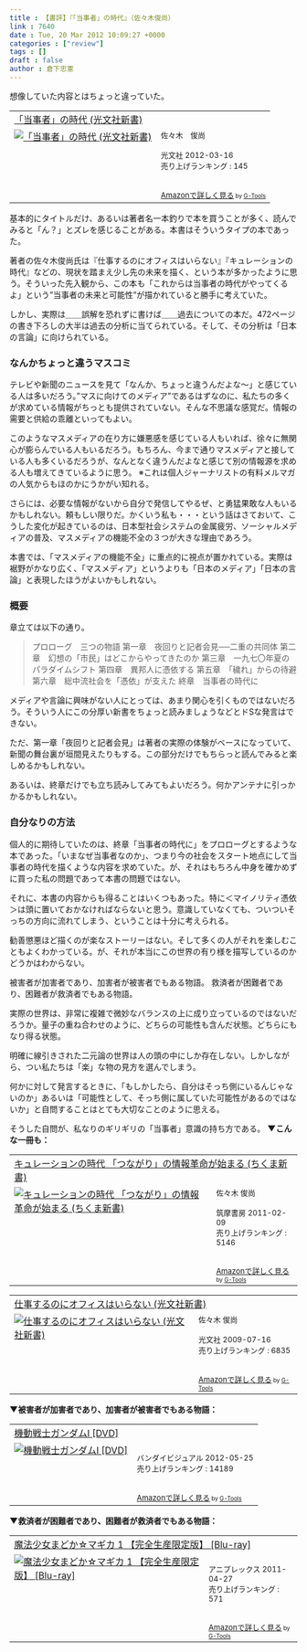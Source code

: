 ```yaml
---
title : 【書評】『「当事者」の時代』（佐々木俊尚）
link : 7640
date : Tue, 20 Mar 2012 10:09:27 +0000
categories : ["review"]
tags : []
draft : false
author : 倉下忠憲
---
```


想像していた内容とはちょっと違っていた。

<table  border="0" cellpadding="5"><tr><td colspan="2"><a href="http://www.amazon.co.jp/%E3%80%8C%E5%BD%93%E4%BA%8B%E8%80%85%E3%80%8D%E3%81%AE%E6%99%82%E4%BB%A3-%E5%85%89%E6%96%87%E7%A4%BE%E6%96%B0%E6%9B%B8-%E4%BD%90%E3%80%85%E6%9C%A8-%E4%BF%8A%E5%B0%9A/dp/4334036724%3FSubscriptionId%3D15SMZCTB9V8NGR2TW082%26tag%3Drashita1000-22%26linkCode%3Dxm2%26camp%3D2025%26creative%3D165953%26creativeASIN%3D4334036724" target="_blank">「当事者」の時代 (光文社新書)</a><img src="http://www.assoc-amazon.jp/e/ir?t=rashita1000-22&l=ur2&o=9" width="1" height="1" style="border: none;" alt="" /></td></tr><tr><td valign="top"><a href="http://www.amazon.co.jp/%E3%80%8C%E5%BD%93%E4%BA%8B%E8%80%85%E3%80%8D%E3%81%AE%E6%99%82%E4%BB%A3-%E5%85%89%E6%96%87%E7%A4%BE%E6%96%B0%E6%9B%B8-%E4%BD%90%E3%80%85%E6%9C%A8-%E4%BF%8A%E5%B0%9A/dp/4334036724%3FSubscriptionId%3D15SMZCTB9V8NGR2TW082%26tag%3Drashita1000-22%26linkCode%3Dxm2%26camp%3D2025%26creative%3D165953%26creativeASIN%3D4334036724" target="_blank"><img src="http://ecx.images-amazon.com/images/I/31vLLWVYIWL._SL160_.jpg" border="0" alt="「当事者」の時代 (光文社新書)" /></a></td><td valign="top"><font size="-1">佐々木　俊尚 <br /><br />光文社  2012-03-16<br />売り上げランキング : 145<br /><br /><br /><a href="http://www.amazon.co.jp/%E3%80%8C%E5%BD%93%E4%BA%8B%E8%80%85%E3%80%8D%E3%81%AE%E6%99%82%E4%BB%A3-%E5%85%89%E6%96%87%E7%A4%BE%E6%96%B0%E6%9B%B8-%E4%BD%90%E3%80%85%E6%9C%A8-%E4%BF%8A%E5%B0%9A/dp/4334036724%3FSubscriptionId%3D15SMZCTB9V8NGR2TW082%26tag%3Drashita1000-22%26linkCode%3Dxm2%26camp%3D2025%26creative%3D165953%26creativeASIN%3D4334036724" target="_blank">Amazonで詳しく見る</a></font><font size="-2"> by <a href="http://www.goodpic.com/mt/aws/index.html" >G-Tools</a></font></td></tr></table>

基本的にタイトルだけ、あるいは著者名一本釣りで本を買うことが多く、読んでみると「ん？」とズレを感じることがある。本書はそういうタイプの本であった。

著者の佐々木俊尚氏は『仕事するのにオフィスはいらない』『キュレーションの時代』などの、現状を踏まえ少し先の未来を描く、という本が多かったように思う。そういった先入観から、この本も「これからは当事者の時代がやってくるよ」という”当事者の未来と可能性”が描かれていると勝手に考えていた。

しかし、実際は＿＿誤解を恐れずに書けば＿＿過去についての本だ。472ページの書き下ろしの大半は過去の分析に当てられている。そして、その分析は「日本の言論」に向けられている。

<h3>なんかちょっと違うマスコミ</h3>
テレビや新聞のニュースを見て「なんか、ちょっと違うんだよな〜」と感じている人は多いだろう。”マスに向けてのメディア”であるはずなのに、私たちの多くが求めている情報がちっとも提供されていない。そんな不思議な感覚だ。情報の需要と供給の乖離といってもよい。

このようなマスメディアの在り方に嫌悪感を感じている人もいれば、徐々に無関心が膨らんでいる人もいるだろう。もちろん、今まで通りマスメディアと接している人も多くいるだろうが、なんとなく違うんだよなと感じて別の情報源を求める人も増えてきているように思う。
※これは個人ジャーナリストの有料メルマガの人気からもほのかにうかがい知れる。

さらには、必要な情報がないから自分で発信してやるぜ、と勇猛果敢な人もいるかもしれない。頼もしい限りだ。かくいう私も・・・という話はさておいて、こうした変化が起きているのは、日本型社会システムの金属疲労、ソーシャルメディアの普及、マスメディアの機能不全の３つが大きな理由であろう。

本書では、「マスメディアの機能不全」に重点的に視点が置かれている。実際は裾野がかなり広く、「マスメディア」というよりも「日本のメディア」「日本の言論」と表現したほうがよいかもしれない。

<h3>概要</h3>
章立ては以下の通り。

<blockquote>プロローグ　三つの物語
第一章　夜回りと記者会見──二重の共同体
第二章　幻想の「市民」はどこからやってきたのか
第三章　一九七〇年夏のパラダイムシフト
第四章　異邦人に憑依する
第五章　「穢れ」からの待避
第六章　総中流社会を「憑依」が支えた
終章　当事者の時代に
</blockquote>


メディアや言論に興味がない人にとっては、あまり関心を引くものではないだろう。そういう人にこの分厚い新書をちょっと読みましょうなどとドSな発言はできない。

ただ、第一章「夜回りと記者会見」は著者の実際の体験がベースになっていて、新聞の舞台裏が垣間見えたりもする。この部分だけでもちらっと読んでみると楽しめるかもしれない。

あるいは、終章だけでも立ち読みしてみてもよいだろう。何かアンテナに引っかかるかもしれない。

<h3>自分なりの方法</h3>
個人的に期待していたのは、終章「当事者の時代に」をプロローグとするような本であった。「いまなぜ当事者なのか」、つまり今の社会をスタート地点にして当事者の時代を描くような内容を求めていた。が、それはもちろん中身を確かめずに買った私の問題であって本書の問題ではない。

それに、本書の内容からも得ることはいくつもあった。特に＜マイノリティ憑依＞は頭に置いておかなければならないと思う。意識していなくても、ついついそっちの方向に流れてしまう、ということは十分に考えられる。

勧善懲悪ほど描くのが楽なストーリーはない。そして多くの人がそれを楽しむこともよくわかっている。が、それが本当にこの世界の有り様を描写しているのかどうかはわからない。

被害者が加害者であり、加害者が被害者でもある物語。
救済者が困難者であり、困難者が救済者でもある物語。

実際の世界は、非常に複雑で微妙なバランスの上に成り立っているのではないだろうか。量子の重ね合わせのように、どちらの可能性も含んだ状態。どちらにもなり得る状態。

明確に線引きされた二元論の世界は人の頭の中にしか存在しない。しかしながら、つい私たちは「楽」な物の見方を選んでしまう。

何かに対して発言するときに、「もしかしたら、自分はそっち側にいるんじゃないのか」あるいは「可能性として、そっち側に属していた可能性があるのではないか」と自問することはとても大切なことのように思える。

そうした自問が、私なりのギリギリの「当事者」意識の持ち方である。
<strong>
▼こんな一冊も：</strong>
<table  border="0" cellpadding="5"><tr><td colspan="2"><a href="http://www.amazon.co.jp/%E3%82%AD%E3%83%A5%E3%83%AC%E3%83%BC%E3%82%B7%E3%83%A7%E3%83%B3%E3%81%AE%E6%99%82%E4%BB%A3-%E3%80%8C%E3%81%A4%E3%81%AA%E3%81%8C%E3%82%8A%E3%80%8D%E3%81%AE%E6%83%85%E5%A0%B1%E9%9D%A9%E5%91%BD%E3%81%8C%E5%A7%8B%E3%81%BE%E3%82%8B-%E3%81%A1%E3%81%8F%E3%81%BE%E6%96%B0%E6%9B%B8-%E4%BD%90%E3%80%85%E6%9C%A8-%E4%BF%8A%E5%B0%9A/dp/4480065911%3FSubscriptionId%3D15SMZCTB9V8NGR2TW082%26tag%3Drashita1000-22%26linkCode%3Dxm2%26camp%3D2025%26creative%3D165953%26creativeASIN%3D4480065911" target="_blank">キュレーションの時代 「つながり」の情報革命が始まる (ちくま新書)</a><img src="http://www.assoc-amazon.jp/e/ir?t=rashita1000-22&l=ur2&o=9" width="1" height="1" style="border: none;" alt="" /></td></tr><tr><td valign="top"><a href="http://www.amazon.co.jp/%E3%82%AD%E3%83%A5%E3%83%AC%E3%83%BC%E3%82%B7%E3%83%A7%E3%83%B3%E3%81%AE%E6%99%82%E4%BB%A3-%E3%80%8C%E3%81%A4%E3%81%AA%E3%81%8C%E3%82%8A%E3%80%8D%E3%81%AE%E6%83%85%E5%A0%B1%E9%9D%A9%E5%91%BD%E3%81%8C%E5%A7%8B%E3%81%BE%E3%82%8B-%E3%81%A1%E3%81%8F%E3%81%BE%E6%96%B0%E6%9B%B8-%E4%BD%90%E3%80%85%E6%9C%A8-%E4%BF%8A%E5%B0%9A/dp/4480065911%3FSubscriptionId%3D15SMZCTB9V8NGR2TW082%26tag%3Drashita1000-22%26linkCode%3Dxm2%26camp%3D2025%26creative%3D165953%26creativeASIN%3D4480065911" target="_blank"><img src="http://ecx.images-amazon.com/images/I/4136GKP9XyL._SL160_.jpg" border="0" alt="キュレーションの時代 「つながり」の情報革命が始まる (ちくま新書)" /></a></td><td valign="top"><font size="-1">佐々木 俊尚 <br /><br />筑摩書房  2011-02-09<br />売り上げランキング : 5146<br /><br /><br /><a href="http://www.amazon.co.jp/%E3%82%AD%E3%83%A5%E3%83%AC%E3%83%BC%E3%82%B7%E3%83%A7%E3%83%B3%E3%81%AE%E6%99%82%E4%BB%A3-%E3%80%8C%E3%81%A4%E3%81%AA%E3%81%8C%E3%82%8A%E3%80%8D%E3%81%AE%E6%83%85%E5%A0%B1%E9%9D%A9%E5%91%BD%E3%81%8C%E5%A7%8B%E3%81%BE%E3%82%8B-%E3%81%A1%E3%81%8F%E3%81%BE%E6%96%B0%E6%9B%B8-%E4%BD%90%E3%80%85%E6%9C%A8-%E4%BF%8A%E5%B0%9A/dp/4480065911%3FSubscriptionId%3D15SMZCTB9V8NGR2TW082%26tag%3Drashita1000-22%26linkCode%3Dxm2%26camp%3D2025%26creative%3D165953%26creativeASIN%3D4480065911" target="_blank">Amazonで詳しく見る</a></font><font size="-2"> by <a href="http://www.goodpic.com/mt/aws/index.html" >G-Tools</a></font></td></tr></table>

<table  border="0" cellpadding="5"><tr><td colspan="2"><a href="http://www.amazon.co.jp/%E4%BB%95%E4%BA%8B%E3%81%99%E3%82%8B%E3%81%AE%E3%81%AB%E3%82%AA%E3%83%95%E3%82%A3%E3%82%B9%E3%81%AF%E3%81%84%E3%82%89%E3%81%AA%E3%81%84-%E5%85%89%E6%96%87%E7%A4%BE%E6%96%B0%E6%9B%B8-%E4%BD%90%E3%80%85%E6%9C%A8-%E4%BF%8A%E5%B0%9A/dp/4334035159%3FSubscriptionId%3D15SMZCTB9V8NGR2TW082%26tag%3Drashita1000-22%26linkCode%3Dxm2%26camp%3D2025%26creative%3D165953%26creativeASIN%3D4334035159" target="_blank">仕事するのにオフィスはいらない (光文社新書)</a><img src="http://www.assoc-amazon.jp/e/ir?t=rashita1000-22&l=ur2&o=9" width="1" height="1" style="border: none;" alt="" /></td></tr><tr><td valign="top"><a href="http://www.amazon.co.jp/%E4%BB%95%E4%BA%8B%E3%81%99%E3%82%8B%E3%81%AE%E3%81%AB%E3%82%AA%E3%83%95%E3%82%A3%E3%82%B9%E3%81%AF%E3%81%84%E3%82%89%E3%81%AA%E3%81%84-%E5%85%89%E6%96%87%E7%A4%BE%E6%96%B0%E6%9B%B8-%E4%BD%90%E3%80%85%E6%9C%A8-%E4%BF%8A%E5%B0%9A/dp/4334035159%3FSubscriptionId%3D15SMZCTB9V8NGR2TW082%26tag%3Drashita1000-22%26linkCode%3Dxm2%26camp%3D2025%26creative%3D165953%26creativeASIN%3D4334035159" target="_blank"><img src="http://ecx.images-amazon.com/images/I/41YuNKqo1XL._SL160_.jpg" border="0" alt="仕事するのにオフィスはいらない (光文社新書)" /></a></td><td valign="top"><font size="-1">佐々木 俊尚 <br /><br />光文社  2009-07-16<br />売り上げランキング : 6835<br /><br /><br /><a href="http://www.amazon.co.jp/%E4%BB%95%E4%BA%8B%E3%81%99%E3%82%8B%E3%81%AE%E3%81%AB%E3%82%AA%E3%83%95%E3%82%A3%E3%82%B9%E3%81%AF%E3%81%84%E3%82%89%E3%81%AA%E3%81%84-%E5%85%89%E6%96%87%E7%A4%BE%E6%96%B0%E6%9B%B8-%E4%BD%90%E3%80%85%E6%9C%A8-%E4%BF%8A%E5%B0%9A/dp/4334035159%3FSubscriptionId%3D15SMZCTB9V8NGR2TW082%26tag%3Drashita1000-22%26linkCode%3Dxm2%26camp%3D2025%26creative%3D165953%26creativeASIN%3D4334035159" target="_blank">Amazonで詳しく見る</a></font><font size="-2"> by <a href="http://www.goodpic.com/mt/aws/index.html" >G-Tools</a></font></td></tr></table>

<strong>
▼被害者が加害者であり、加害者が被害者でもある物語：</strong>
<table  border="0" cellpadding="5"><tr><td colspan="2"><a href="http://www.amazon.co.jp/%E6%A9%9F%E5%8B%95%E6%88%A6%E5%A3%AB%E3%82%AC%E3%83%B3%E3%83%80%E3%83%A0I-DVD-%E5%AF%8C%E9%87%8E%E5%96%9C%E5%B9%B8%EF%BC%88%E7%8F%BE%EF%BC%9A%E5%AF%8C%E9%87%8E%E7%94%B1%E6%82%A0%E5%AD%A3%EF%BC%89/dp/B007B8Q1OS%3FSubscriptionId%3D15SMZCTB9V8NGR2TW082%26tag%3Drashita1000-22%26linkCode%3Dxm2%26camp%3D2025%26creative%3D165953%26creativeASIN%3DB007B8Q1OS" target="_blank">機動戦士ガンダムI [DVD]</a><img src="http://www.assoc-amazon.jp/e/ir?t=rashita1000-22&l=ur2&o=9" width="1" height="1" style="border: none;" alt="" /></td></tr><tr><td valign="top"><a href="http://www.amazon.co.jp/%E6%A9%9F%E5%8B%95%E6%88%A6%E5%A3%AB%E3%82%AC%E3%83%B3%E3%83%80%E3%83%A0I-DVD-%E5%AF%8C%E9%87%8E%E5%96%9C%E5%B9%B8%EF%BC%88%E7%8F%BE%EF%BC%9A%E5%AF%8C%E9%87%8E%E7%94%B1%E6%82%A0%E5%AD%A3%EF%BC%89/dp/B007B8Q1OS%3FSubscriptionId%3D15SMZCTB9V8NGR2TW082%26tag%3Drashita1000-22%26linkCode%3Dxm2%26camp%3D2025%26creative%3D165953%26creativeASIN%3DB007B8Q1OS" target="_blank"><img src="http://ecx.images-amazon.com/images/I/51wJVMdfOYL._SL160_.jpg" border="0" alt="機動戦士ガンダムI [DVD]" /></a></td><td valign="top"><font size="-1"><br />バンダイビジュアル  2012-05-25<br />売り上げランキング : 14189<br /><br /><br /><a href="http://www.amazon.co.jp/%E6%A9%9F%E5%8B%95%E6%88%A6%E5%A3%AB%E3%82%AC%E3%83%B3%E3%83%80%E3%83%A0I-DVD-%E5%AF%8C%E9%87%8E%E5%96%9C%E5%B9%B8%EF%BC%88%E7%8F%BE%EF%BC%9A%E5%AF%8C%E9%87%8E%E7%94%B1%E6%82%A0%E5%AD%A3%EF%BC%89/dp/B007B8Q1OS%3FSubscriptionId%3D15SMZCTB9V8NGR2TW082%26tag%3Drashita1000-22%26linkCode%3Dxm2%26camp%3D2025%26creative%3D165953%26creativeASIN%3DB007B8Q1OS" target="_blank">Amazonで詳しく見る</a></font><font size="-2"> by <a href="http://www.goodpic.com/mt/aws/index.html" >G-Tools</a></font></td></tr></table>

<strong>
▼救済者が困難者であり、困難者が救済者でもある物語：</strong>
<table  border="0" cellpadding="5"><tr><td colspan="2"><a href="http://www.amazon.co.jp/%E9%AD%94%E6%B3%95%E5%B0%91%E5%A5%B3%E3%81%BE%E3%81%A9%E3%81%8B%E2%98%86%E3%83%9E%E3%82%AE%E3%82%AB-1-%E3%80%90%E5%AE%8C%E5%85%A8%E7%94%9F%E7%94%A3%E9%99%90%E5%AE%9A%E7%89%88%E3%80%91-Blu-ray-%E6%96%B0%E6%88%BF%E6%98%AD%E4%B9%8B/dp/B004INGZAE%3FSubscriptionId%3D15SMZCTB9V8NGR2TW082%26tag%3Drashita1000-22%26linkCode%3Dxm2%26camp%3D2025%26creative%3D165953%26creativeASIN%3DB004INGZAE" target="_blank">魔法少女まどか☆マギカ 1 【完全生産限定版】 [Blu-ray]</a><img src="http://www.assoc-amazon.jp/e/ir?t=rashita1000-22&l=ur2&o=9" width="1" height="1" style="border: none;" alt="" /></td></tr><tr><td valign="top"><a href="http://www.amazon.co.jp/%E9%AD%94%E6%B3%95%E5%B0%91%E5%A5%B3%E3%81%BE%E3%81%A9%E3%81%8B%E2%98%86%E3%83%9E%E3%82%AE%E3%82%AB-1-%E3%80%90%E5%AE%8C%E5%85%A8%E7%94%9F%E7%94%A3%E9%99%90%E5%AE%9A%E7%89%88%E3%80%91-Blu-ray-%E6%96%B0%E6%88%BF%E6%98%AD%E4%B9%8B/dp/B004INGZAE%3FSubscriptionId%3D15SMZCTB9V8NGR2TW082%26tag%3Drashita1000-22%26linkCode%3Dxm2%26camp%3D2025%26creative%3D165953%26creativeASIN%3DB004INGZAE" target="_blank"><img src="http://ecx.images-amazon.com/images/I/51kDXEQIAnL._SL160_.jpg" border="0" alt="魔法少女まどか☆マギカ 1 【完全生産限定版】 [Blu-ray]" /></a></td><td valign="top"><font size="-1"><br />アニプレックス  2011-04-27<br />売り上げランキング : 571<br /><br /><br /><a href="http://www.amazon.co.jp/%E9%AD%94%E6%B3%95%E5%B0%91%E5%A5%B3%E3%81%BE%E3%81%A9%E3%81%8B%E2%98%86%E3%83%9E%E3%82%AE%E3%82%AB-1-%E3%80%90%E5%AE%8C%E5%85%A8%E7%94%9F%E7%94%A3%E9%99%90%E5%AE%9A%E7%89%88%E3%80%91-Blu-ray-%E6%96%B0%E6%88%BF%E6%98%AD%E4%B9%8B/dp/B004INGZAE%3FSubscriptionId%3D15SMZCTB9V8NGR2TW082%26tag%3Drashita1000-22%26linkCode%3Dxm2%26camp%3D2025%26creative%3D165953%26creativeASIN%3DB004INGZAE" target="_blank">Amazonで詳しく見る</a></font><font size="-2"> by <a href="http://www.goodpic.com/mt/aws/index.html" >G-Tools</a></font></td></tr></table>

